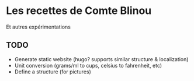 # Les recettes de Comte Blinou

Et autres expérimentations

## TODO

+ Generate static website (hugo? supports similar structure & localization)
+ Unit conversion (grams/ml to cups, celsius to fahrenheit, etc)
+ Define a structure (for pictures)